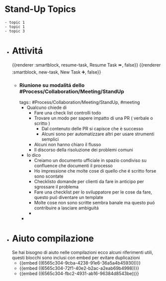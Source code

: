 # Stand-Up Topics
	- topic 1
	- topic 1
	- topic 3
- # Attivitá
  {{renderer :smartblock, resume-task, Resume Task ⏩️, false}} {{renderer :smartblock, new-task, New Task ➕, false}}
	- ### Riunione su modalitá dello #Process/Collaboration/Meeting/StandUp 
	  tags:: #Process/Collaboration/Meeting/StandUp, #meeting
		- Qualcuno chiede di
			- Fare una check list controlli todo
			- Trovare un modo per sapere impatto di una PR ( verbale o scritto )
				- Dal contenuto delle PR si capisce che è successo
				- Alcuni sono per automatizzare altri per usare strumenti semplici
			- Alcuni non hanno chiaro il flusso
			- Il discorso della risoluzione dei problemi comuni
		- Io dico
			- Creiamo un documento ufficiale in spazio condiviso su confluence che documenti il processo
			- Ho impressione che molte cose di quello che é scritto forse sono scontate
			- Checklisto domande per clienti da fare in anticipo per sgrossare il problema
			- Fare una checklist per lo sviluppatore per le cose da fare, questo puó diventare un template
			- Molte cose non sono scritte sembra banale ma questo puó contribuire a lasciare ambiguitá
			-
		-
- # Aiuto compilazione
  Se hai bisogno di aiuto nelle compilazioni ecco alcuni riferimenti utili, questi blocchi sono inclusi con embed per evitare duplicazioni
	- {{embed ((6565c304-9cba-4238-91e6-36a5a4b45930))}}
	- {{embed ((6565c304-72f1-40e2-b2ac-a2eab69b4998))}}
	- {{embed ((6565c304-fbc2-4931-ab16-96384d8543be))}}